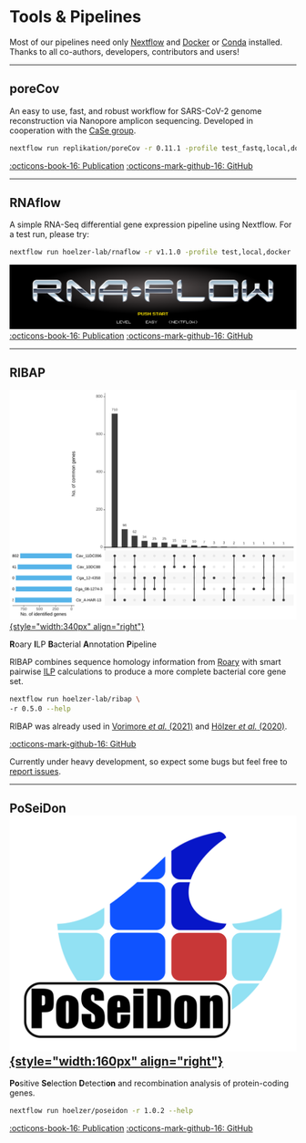 # Tools & Pipelines

Most of our pipelines need only [Nextflow](https://www.nextflow.io/) and [Docker](https://docs.docker.com/v17.09/engine/installation/linux/docker-ce/ubuntu/#install-docker-ce) or [Conda](https://docs.conda.io/en/latest/miniconda.html) installed. Thanks to all co-authors, developers, contributors and users! 

---
## poreCov

An easy to use, fast, and robust workflow for SARS-CoV-2 genome reconstruction via Nanopore amplicon sequencing. Developed in cooperation with the [CaSe group](https://case-group.github.io).

```bash
nextflow run replikation/poreCov -r 0.11.1 -profile test_fastq,local,docker
```
<!--[![](/tools/porecov.png#shadow#round)](https://github.com/replikation/poreCov)-->
[:octicons-book-16: Publication](https://www.frontiersin.org/articles/10.3389/fgene.2021.711437/full) 
[:octicons-mark-github-16: GitHub](https://github.com/replikation/poreCov)


---
## RNAflow

A simple RNA-Seq differential gene expression pipeline using Nextflow. For a test run, please try:

```bash
nextflow run hoelzer-lab/rnaflow -r v1.1.0 -profile test,local,docker
```

[![](/tools/rnaflow.png#shadow#round)](https://github.com/hoelzer-lab/rnaflow)
[:octicons-book-16: Publication](https://www.biorxiv.org/content/10.1101/2020.07.24.219899v1) 
[:octicons-mark-github-16: GitHub](https://github.com/hoelzer-lab/rnaflow)


---
## RIBAP 
[![](/tools/upsetr.svg#shadow#round){style="width:340px" align="right"}](tools/upsetr.svg)

**R**oary **I**LP **B**acterial **A**nnotation **P**ipeline

RIBAP combines sequence homology information from [Roary](https://github.com/sanger-pathogens/Roary) with smart pairwise [ILP](https://www.ncbi.nlm.nih.gov/pmc/articles/PMC4391664/) calculations to produce a more complete bacterial core gene set. 

```bash
nextflow run hoelzer-lab/ribap \
-r 0.5.0 --help
```

RIBAP was already used in [Vorimore _et al._ (2021)](https://doi.org/10.1016/j.syapm.2021.126200) and [Hölzer _et al._ (2020)](https://www.mdpi.com/2076-0817/9/11/899). 

[:octicons-mark-github-16: GitHub](https://github.com/hoelzer-lab/ribap)

Currently under heavy development, so expect some bugs but feel free to [report issues](https://github.com/hoelzer-lab/ribap/issues).


---
## PoSeiDon [![](/tools/poseidon.svg#shadow#round){style="width:160px" align="right"}](https://github.com/hoelzer/poseidon)

**Po**sitive **Se**lect**i**on **D**etecti**on** and recombination analysis of protein-coding genes.

```bash
nextflow run hoelzer/poseidon -r 1.0.2 --help
```

[:octicons-book-16: Publication](https://doi.org/10.1093/bioinformatics/btaa695) 
[:octicons-mark-github-16: GitHub](https://github.com/hoelzer/poseidon)

<!--
---
## PCAGO [![](/tools/pcago.png#shadow#round){style="width:260px" align="right"}](https://pcago.bioinf.uni-jena.de/)

An interactive web service that allows analysis of RNA-Seq read count data with [PCA](https://towardsdatascience.com/a-step-by-step-explanation-of-principal-component-analysis-b836fb9c97e2) and clustering.

__Recommendation__: run PCAGO locally using Docker (thx Lasse!). Use [Docker](https://www.docker.com/) to run PCAGO on your local machine. If Docker is installed on your system, simply run:

```bash
docker run -p 8000:8000 --rm -it mhoelzer/pcago:1.0--c1e506c ./run_packrat.sh
```

Depending on your system permissions you might need to add `--user $(id -u):$(id -g)` as a parameter. If you execute the Docker image on a server, simply connect to this server with port forwarding (not needed on your local machine):

```bash
ssh -L 8000:127.0.0.1:8000 your@your.server.com
```

In both cases you will then be able to access PCAGO via the following address in your browser: 127.0.0.1:8000.

[:octicons-book-16: Preprint](https://doi.org/10.1101/433078) 
[:octicons-mark-github-16: GitHub](https://github.com/hoelzer-lab/pcago)
[:octicons-flame-16: Webservice](https://pcago.bioinf.uni-jena.de/)
-->

<!--
---
## SIM [![](/tools/sim.png#shadow#round){style="width:400px" align="right"}](https://github.com/desiro/silentMutations)

SilentMutations (SIM) automatically constructs disrupting and restoring synonymous (silent) mutation pairs within coding regions for combinatorial _in silico_ analysis of (viral) RNA-RNA interactions.

[:octicons-book-16: Publication](https://doi.org/10.1016/j.virusres.2018.11.005) 
[:octicons-mark-github-16: GitHub](https://github.com/desiro/silentMutations)
-->
